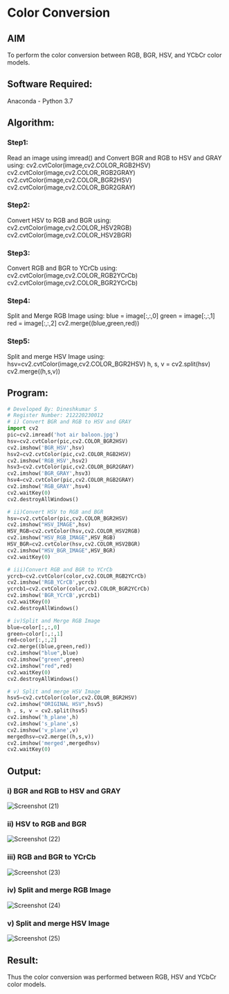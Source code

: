 # Color Conversion
## AIM
To perform the color conversion between RGB, BGR, HSV, and YCbCr color models.

## Software Required:
Anaconda - Python 3.7
## Algorithm:
### Step1:
Read an image using imread() and Convert BGR and RGB to HSV and GRAY
using:
cv2.cvtColor(image,cv2.COLOR_RGB2HSV)
cv2.cvtColor(image,cv2.COLOR_RGB2GRAY)
cv2.cvtColor(image,cv2.COLOR_BGR2HSV)
cv2.cvtColor(image,cv2.COLOR_BGR2GRAY)

### Step2:
Convert HSV to RGB and BGR
using:
cv2.cvtColor(image,cv2.COLOR_HSV2RGB)
cv2.cvtColor(image,cv2.COLOR_HSV2BGR)

### Step3:
Convert RGB and BGR to YCrCb
using:
cv2.cvtColor(image,cv2.COLOR_RGB2YCrCb)
cv2.cvtColor(image,cv2.COLOR_BGR2YCrCb)

### Step4:
Split and Merge RGB Image
using:
blue = image[:,:,0]
green = image[:,:,1]
red = image[:,:,2]
cv2.merge((blue,green,red))

### Step5:
Split and merge HSV Image
using:
hsv=cv2.cvtColor(image,cv2.COLOR_BGR2HSV)
h, s, v = cv2.split(hsv)
cv2.merge((h,s,v))

## Program:
```python
# Developed By: Dineshkumar S
# Register Number: 212220230012
# i) Convert BGR and RGB to HSV and GRAY
import cv2
pic=cv2.imread('hot air baloon.jpg')
hsv=cv2.cvtColor(pic,cv2.COLOR_BGR2HSV)
cv2.imshow('BGR_HSV',hsv)
hsv2=cv2.cvtColor(pic,cv2.COLOR_RGB2HSV)
cv2.imshow('RGB_HSV',hsv2)
hsv3=cv2.cvtColor(pic,cv2.COLOR_BGR2GRAY)
cv2.imshow('BGR_GRAY',hsv3)
hsv4=cv2.cvtColor(pic,cv2.COLOR_RGB2GRAY)
cv2.imshow('RGB_GRAY',hsv4)
cv2.waitKey(0)
cv2.destroyAllWindows()

# ii)Convert HSV to RGB and BGR
hsv=cv2.cvtColor(pic,cv2.COLOR_BGR2HSV)
cv2.imshow("HSV_IMAGE",hsv)
HSV_RGB=cv2.cvtColor(hsv,cv2.COLOR_HSV2RGB)
cv2.imshow("HSV_RGB_IMAGE",HSV_RGB)
HSV_BGR=cv2.cvtColor(hsv,cv2.COLOR_HSV2BGR)
cv2.imshow("HSV_BGR_IMAGE",HSV_BGR)
cv2.waitKey(0)

# iii)Convert RGB and BGR to YCrCb
ycrcb=cv2.cvtColor(color,cv2.COLOR_RGB2YCrCb)
cv2.imshow('RGB_YCrCB',ycrcb)
ycrcb1=cv2.cvtColor(color,cv2.COLOR_BGR2YCrCb)
cv2.imshow('BGR_YCrCB',ycrcb1)
cv2.waitKey(0)
cv2.destroyAllWindows()

# iv)Split and Merge RGB Image
blue=color[:,:,0]
green=color[:,:,1]
red=color[:,:,2]
cv2.merge((blue,green,red))
cv2.imshow("blue",blue)
cv2.imshow("green",green)
cv2.imshow("red",red)
cv2.waitKey(0)
cv2.destroyAllWindows()

# v) Split and merge HSV Image
hsv5=cv2.cvtColor(color,cv2.COLOR_BGR2HSV)
cv2.imshow("ORIGINAL HSV",hsv5)
h , s, v = cv2.split(hsv5)
cv2.imshow('h_plane',h)
cv2.imshow('s_plane',s)
cv2.imshow('v_plane',v)
mergedhsv=cv2.merge((h,s,v))
cv2.imshow('merged',mergedhsv)
cv2.waitKey(0)

```
## Output:
### i) BGR and RGB to HSV and GRAY
![Screenshot (21)](https://user-images.githubusercontent.com/75234807/164191830-533ff8ad-2c2a-4408-8309-549f44f11533.png)

### ii) HSV to RGB and BGR
![Screenshot (22)](https://user-images.githubusercontent.com/75234807/165232773-e5eecf9e-187f-4065-a466-30840a800bfe.png)

### iii) RGB and BGR to YCrCb
![Screenshot (23)](https://user-images.githubusercontent.com/75234807/164192121-76226930-885f-4296-80fc-a71580f823ff.png)

### iv) Split and merge RGB Image
![Screenshot (24)](https://user-images.githubusercontent.com/75234807/164192162-33832ef0-ee99-46f3-898d-89f0975147a1.png)

### v) Split and merge HSV Image
![Screenshot (25)](https://user-images.githubusercontent.com/75234807/164192211-4f7b3a5d-b7f1-4fd9-8763-d9ede946a6cd.png)


## Result:
Thus the color conversion was performed between RGB, HSV and YCbCr color models.
